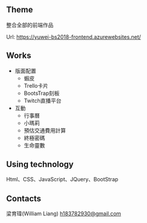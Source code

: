 ## Theme
整合全部的前端作品
  
Url: https://yuwei-bs2018-frontend.azurewebsites.net/  
## Works
* 版面配置
    * 蝦皮
    * Trello卡片
    * BootsTrap刻板
    * Twitch直播平台
* 互動
    * 行事曆
    * 小瑪莉
    * 預估交通費用計算
    * 終極密碼
    * 生命靈數
## Using technology
Html、CSS、JavaScript、JQuery、BootStrap
## Contacts
梁育瑋(William Liang)
h183782930@gmail.com